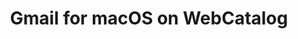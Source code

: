 ---
name: Gmail
category: Productivity
mailtoHandler: 'https://mail.google.com/mail/?extsrc=mailto&url=%s'
featured: true
title: Gmail for macOS on WebCatalog
key: gmail
fullUrl: 'https://gmail.com'
hostname: gmail.com

---